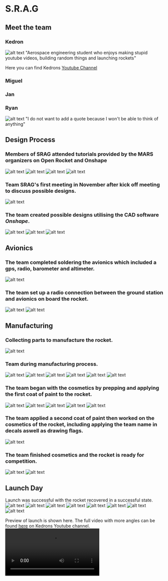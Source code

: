 # S.R.A.G

## Meet the team
### Kedron
![alt text](kedron.jpg)
"Aerospace engineering student who enjoys making stupid youtube videos, building random things and launching rockets"

Here you can find Kedrons [Youtube Channel](https://www.youtube.com/channel/UCLv_qCGiw9wcaPLcR9sBKPw) 

### Miguel
### Jan
### Ryan
![alt text](ryan.jpg)
"I do not want to add a quote because I won't be able to think of anything"

## Design Process

### Members of SRAG attended tutorials provided by the MARS organizers on Open Rocket and Onshape
![alt text](IMG_20231101_185302.jpg)
![alt text](IMG_20231101_191156.jpg)
![alt text](IMG_20231101_190630.jpg)
![alt text](IMG_20231108_194757.jpg)

### Team SRAG's first meeting in November after kick off meeting to discuss possible designs.
![alt text](<team meeting.png>) 


### The team created possible designs utilising the CAD software *Onshape*.

![alt text](fuselag.png)
![alt text](<centering rings.png>)
![alt text](<cad rocket.png>)


## Avionics
### The team completed soldering the avionics which included a gps, radio, barometer and altimeter.
![alt text](IMG_20240411_145304.jpg)


### The team set up a radio connection between the ground station and avionics on board the rocket.

![alt text](avionics.jpg)
![alt text](<avnionics pt 2.jpg>)






## Manufacturing
### Collecting parts to manufacture the rocket.

![alt text](<laser cutting.jpg>)






### Team during manufacturing process.

![alt text](manufac6.jpg)
![alt text](manufac5.jpg)
![alt text](manufac1.jpg)
![alt text](manufac2.jpg)
![alt text](manufac3.jpg)
![alt text](manufac4.jpg)






### The team began with the cosmetics by prepping and applying the first coat of paint to the rocket.

![alt text](prepaintt.jpg)
![alt text](paint.jpg)
![alt text](paint2.jpg)
![alt text](paint4.jpg)
![alt text](paint3.jpg)






### The team applied a second coat of paint then worked on the cosmetics of the rocket, including applying the team name in decals aswell as drawing flags.

![alt text](cosmetics1.jpg)






### The team finished cosmetics and the rocket is ready for competition.

![alt text](finished2.jpg)
![alt text](finished.jpg)

## Launch Day

Launch was successful with the rocket recovered in a successful state.
![alt text](DSCF5665.jpg)
![alt text](DSCF5666.jpg)
![alt text](DSCF5667.jpg)
![alt text](DSCF5682.jpg)
![alt text](DSCF5535.JPG)
![alt text](DSCF5533.JPG)
![alt text](DSCF5673.jpg)
![alt text](DSCF5554.jpg)


Preview of launch is shown here. The full video with more angles can be found [here](https://www.youtube.com/watch?v=jFPGU56kXCg) on Kedrons Youtube channel.
<video controls src="Untitled video - Made with Clipchamp (3).mp4" title="Title"></video>



